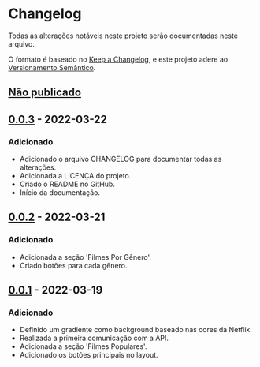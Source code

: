# Changelog

Todas as alterações notáveis neste projeto serão documentadas neste arquivo.

O formato é baseado no [Keep a Changelog](https://keepachangelog.com/en/1.0.0/),
e este projeto adere ao [Versionamento Semântico](https://semver.org/spec/v2.0.0.html).

## [Não publicado]

## [0.0.3] - 2022-03-22

### Adicionado

- Adicionado o arquivo CHANGELOG para documentar todas as alterações.
- Adicionada a LICENÇA do projeto.
- Criado o README no GitHub.
- Início da documentação.

## [0.0.2] - 2022-03-21

### Adicionado

- Adicionada a seção 'Filmes Por Gênero'.
- Criado botões para cada gênero.

## [0.0.1] - 2022-03-19

### Adicionado

- Definido um gradiente como background baseado nas cores da Netflix.
- Realizada a primeira comunicação com a API.
- Adicionada a seção 'Filmes Populares'.
- Adicionado os botões principais no layout.

[não publicado]: https://github.com/the-physicist/sextou-flix/compare/v0.0.4...HEAD
[0.0.3]: https://github.com/the-physicist/sextou-flix/compare/v0.0.2...v0.0.3
[0.0.2]: https://github.com/the-physicist/sextou-flix/compare/v0.0.1...v0.0.2
[0.0.1]: https://github.com/the-physicist/sextou-flix/releases/tag/v0.0.1
